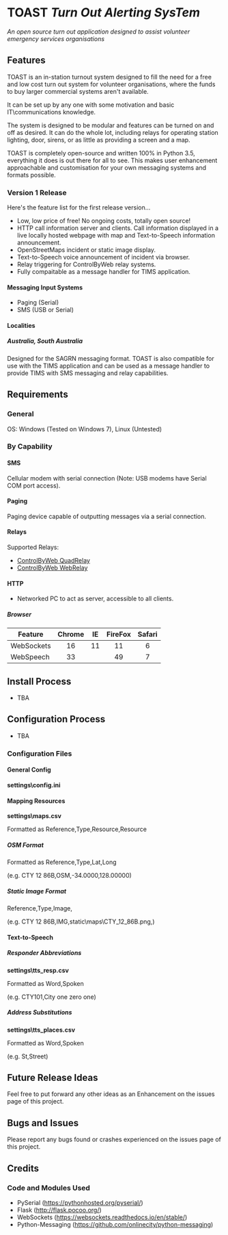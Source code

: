 # TOAST *Turn Out Alerting SysTem*

*An open source turn out application designed to assist volunteer emergency services organisations*

## Features

TOAST is an in-station turnout system designed to fill the need for a free and low cost turn out system for volunteer organisations, where the funds to buy larger commercial systems aren't available.

It can be set up by any one with some motivation and basic IT\communications knowledge.

The system is designed to be modular and features can be turned on and off as desired. It can do the whole lot, including relays for operating station lighting, door, sirens, or as little as providing a screen and a map.

TOAST is completely open-source and written 100% in Python 3.5, everything it does is out there for all to see. This makes user enhancement approachable and customisation for your own messaging systems and formats possible.

### Version 1 Release

Here's the feature list for the first release version...

* Low, low price of free! No ongoing costs, totally open source!
* HTTP call information server and clients. Call information displayed in a live locally hosted webpage with map and Text-to-Speech information announcement.
* OpenStreetMaps incident or static image display.
* Text-to-Speech voice announcement of incident via browser.
* Relay triggering for ControlByWeb relay systems.
* Fully compaitable as a message handler for TIMS application.

#### Messaging Input Systems

* Paging (Serial)
* SMS (USB or Serial)

#### Localities

##### Australia, South Australia

Designed for the SAGRN messaging format. TOAST is also compatible for use with the TIMS application and can be used as a message handler to provide TIMS with SMS messaging and relay capabilities.

## Requirements

### General

OS: Windows (Tested on Windows 7), Linux (Untested)

### By Capability

#### SMS

Cellular modem with serial connection (Note: USB modems have Serial COM port access).

#### Paging

Paging device capable of outputting messages via a serial connection.

#### Relays

Supported Relays:

* [ControlByWeb QuadRelay](http://www.controlbyweb.com/webrelay-quad/)
* [ControlByWeb WebRelay](http://www.controlbyweb.com/webrelay/)

#### HTTP

* Networked PC to act as server, accessible to all clients.

##### Browser

|   Feature  | Chrome | IE  | FireFox  | Safari  |
|------------|:------:|:---:|:--------:|:-------:|
| WebSockets |   16   | 11  |    11    |    6    |
| WebSpeech  |   33   |     |    49    |    7    |

## Install Process

* TBA

## Configuration Process

* TBA

### Configuration Files

#### General Config

**settings\config.ini**

#### Mapping Resources

**settings\maps.csv**

Formatted as Reference,Type,Resource,Resource

##### OSM Format

Formatted as Reference,Type,Lat,Long

(e.g. CTY 12 86B,OSM,-34.0000,128.00000)

##### Static Image Format

Reference,Type,Image,

(e.g. CTY 12 86B,IMG,static\maps\CTY_12_86B.png,)

#### Text-to-Speech

##### Responder Abbreviations

**settings\tts_resp.csv**

Formatted as Word,Spoken

(e.g. CTY101,City one zero one)

##### Address Substitutions

**settings\tts_places.csv**

Formatted as Word,Spoken

(e.g. St,Street)

## Future Release Ideas

Feel free to put forward any other ideas as an Enhancement on the issues page of this project.

## Bugs and Issues

Please report any bugs found or crashes experienced on the issues page of this project.

## Credits

### Code and Modules Used

* PySerial (https://pythonhosted.org/pyserial/)
* Flask (http://flask.pocoo.org/)
* WebSockets (https://websockets.readthedocs.io/en/stable/)
* Python-Messaging (https://github.com/onlinecity/python-messaging)